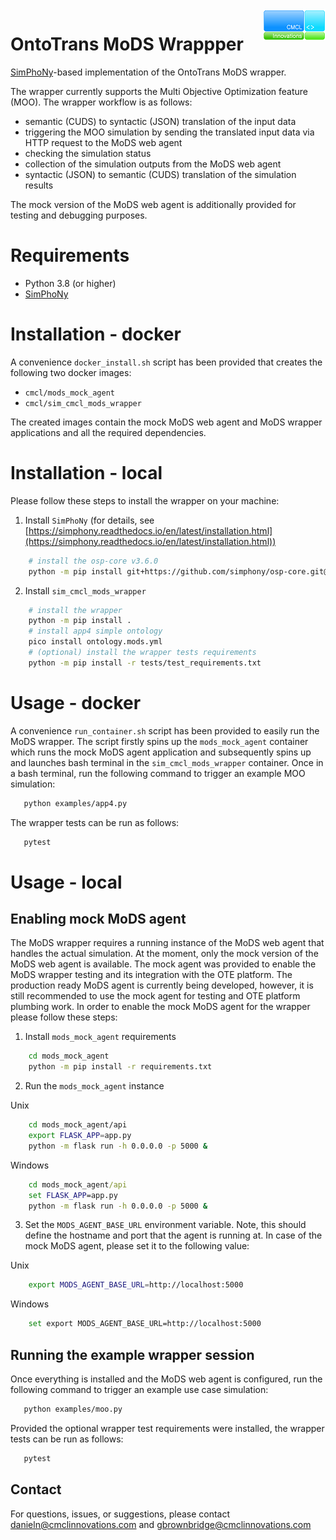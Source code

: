 <img align="right" src="cmcl_logo.png" alt="CMCL Logo">

# OntoTrans MoDS Wrappper

[SimPhoNy](https://github.com/simphony)-based implementation of the OntoTrans MoDS wrapper.

The wrapper currently supports the Multi Objective Optimization feature (MOO). The wrapper workflow is as follows:
- semantic (CUDS) to syntactic (JSON) translation of the input data
- triggering the MOO simulation by sending the translated input data via HTTP request to the MoDS web agent
- checking the simulation status
- collection of the simulation outputs from the MoDS web agent
- syntactic (JSON) to semantic (CUDS) translation of the simulation results

The mock version of the MoDS web agent is additionally provided for testing and debugging purposes.

# Requirements
- Python 3.8 (or higher)
- [SimPhoNy](https://github.com/simphony/osp-core)

# Installation - docker

A convenience `docker_install.sh` script has been provided that creates the following two docker images:

- `cmcl/mods_mock_agent`
- `cmcl/sim_cmcl_mods_wrapper`

The created images contain the mock MoDS web agent and MoDS wrapper applications and all the required dependencies.

# Installation - local

Please follow these steps to install the wrapper on your machine:

1. Install `SimPhoNy` (for details, see [https://simphony.readthedocs.io/en/latest/installation.html](https://simphony.readthedocs.io/en/latest/installation.html))
```bash
    # install the osp-core v3.6.0
    python -m pip install git+https://github.com/simphony/osp-core.git@v3.6.0
```

2. Install `sim_cmcl_mods_wrapper`
```bash
    # install the wrapper
    python -m pip install .
    # install app4 simple ontology
    pico install ontology.mods.yml
    # (optional) install the wrapper tests requirements
    python -m pip install -r tests/test_requirements.txt
```

# Usage - docker

A convenience `run_container.sh` script has been provided to easily run the MoDS wrapper. The script firstly spins up the `mods_mock_agent` container which runs the mock MoDS agent application and subsequently spins up and launches bash terminal in the `sim_cmcl_mods_wrapper` container. Once in a bash terminal, run the following command to trigger an example MOO simulation:

```bash
   python examples/app4.py
```

The wrapper tests can be run as follows:

```bash
   pytest
```

# Usage - local

## Enabling mock MoDS agent

The MoDS wrapper requires a running instance of the MoDS web agent that handles the actual simulation. At the moment, only the mock version of the MoDS web agent is available. The mock agent was provided to enable the MoDS wrapper testing and its integration with the OTE platform. The production ready MoDS agent is currently being developed, however, it is still recommended to use the mock agent for testing and OTE platform plumbing work. In order to enable the mock MoDS agent for the wrapper please follow these steps:

1. Install `mods_mock_agent` requirements
```bash
    cd mods_mock_agent
    python -m pip install -r requirements.txt
```
2. Run the `mods_mock_agent` instance

Unix
```bash
    cd mods_mock_agent/api
    export FLASK_APP=app.py
    python -m flask run -h 0.0.0.0 -p 5000 &
```

Windows
```cmd
    cd mods_mock_agent/api
    set FLASK_APP=app.py
    python -m flask run -h 0.0.0.0 -p 5000 &
```

3. Set the `MODS_AGENT_BASE_URL` environment variable. Note, this should define the hostname and port that the agent is running at. In case of the mock MoDS agent, please set it to the following value:

Unix
```bash
    export MODS_AGENT_BASE_URL=http://localhost:5000
```

Windows
```bash
    set export MODS_AGENT_BASE_URL=http://localhost:5000
```

## Running the example wrapper session

Once everything is installed and the MoDS web agent is configured, run the following command to trigger an example use case simulation:

```bash
   python examples/moo.py
```

Provided the optional wrapper test requirements were installed, the wrapper tests can be run as follows:

```bash
   pytest
```

## Contact
For questions, issues, or suggestions, please contact danieln@cmclinnovations.com and gbrownbridge@cmclinnovations.com